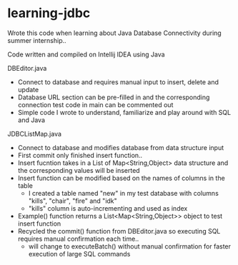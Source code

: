 # learning-jdbc
Wrote this code when learning about Java Database Connectivity during summer internship..

Code written and compiled on Intellij IDEA using Java


DBEditor.java
- Connect to database and requires manual input to insert, delete and update
- Database URL section can be pre-filled in and the corresponding connection test code in main can be commented out
- Simple code I wrote to understand, familiarize and play around with SQL and Java

JDBCListMap.java
- Connect to database and modifies database from data structure input
- First commit only finished insert function..
- Insert fucntion takes in a List of Map<String,Object> data structure and the corresponding values will be inserted
- Insert function can be modified based on the names of columns in the table
  - I created a table named "new" in my test database with columns "kills", "chair", "fire" and "idk" 
  - "kills" column is auto-incrementing and used as index 
- Example() function returns a List<Map<String,Object>> object to test insert function
- Recycled the commit() function from DBEditor.java so executing SQL requires manual confirmation each time..
  - will change to executeBatch() without manual confirmation for faster execution of large SQL commands 

